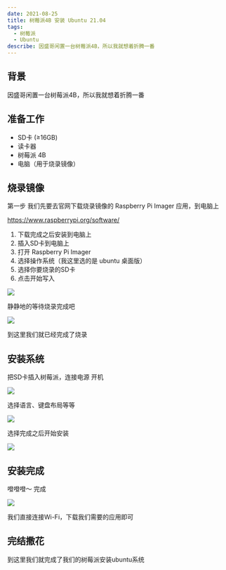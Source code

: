 ```yaml
---
date: 2021-08-25
title: 树莓派4B 安装 Ubuntu 21.04
tags:
  - 树莓派
  - Ubuntu
describe: 因盛哥闲置一台树莓派4B，所以我就想着折腾一番
---
```


## 背景

因盛哥闲置一台树莓派4B，所以我就想着折腾一番

## 准备工作

- SD卡 (≥16GB)
- 读卡器
- 树莓派 4B
- 电脑（用于烧录镜像）

## 烧录镜像

第一步 我们先要去官网下载烧录镜像的 Raspberry Pi Imager 应用，到电脑上

https://www.raspberrypi.org/software/

1. 下载完成之后安装到电脑上
2. 插入SD卡到电脑上
3. 打开 Raspberry Pi Imager
4. 选择操作系统（我这里选的是 ubuntu 桌面版）
5. 选择你要烧录的SD卡
6. 点击开始写入

![](https://i.loli.net/2021/08/25/HrdmTpU1hGaQnwu.png)

静静地的等待烧录完成吧

![](https://i.loli.net/2021/08/25/e2UXN9AgfWV85wq.png)

到这里我们就已经完成了烧录

## 安装系统

把SD卡插入树莓派，连接电源 开机

![](https://i.loli.net/2021/08/25/3NWHm67nZLwc1aP.png)



选择语言、键盘布局等等

![](https://i.loli.net/2021/08/25/HkCvEGUpObYwja7.png)

选择完成之后开始安装

![](https://i.loli.net/2021/08/25/NamXIGTYxMvtHd9.png)



## 安装完成

噔噔噔～ 完成

![](https://i.loli.net/2021/08/25/xo7st24zaAITgBC.png)

我们直接连接Wi-Fi，下载我们需要的应用即可

## 完结撒花

到这里我们就完成了我们的树莓派安装ubuntu系统

<Comment />
<script setup>
import Comment from '/theme/components/Comment.vue'
</script>